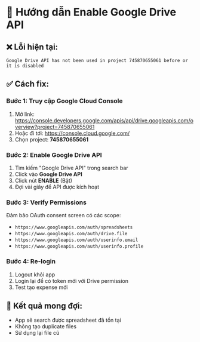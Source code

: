# 🔧 Hướng dẫn Enable Google Drive API

## ❌ Lỗi hiện tại:
```
Google Drive API has not been used in project 745870655061 before or it is disabled
```

## ✅ Cách fix:

### Bước 1: Truy cập Google Cloud Console
1. Mở link: https://console.developers.google.com/apis/api/drive.googleapis.com/overview?project=745870655061
2. Hoặc đi tới: https://console.cloud.google.com/
3. Chọn project: **745870655061**

### Bước 2: Enable Google Drive API
1. Tìm kiếm "Google Drive API" trong search bar
2. Click vào **Google Drive API**
3. Click nút **ENABLE** (Bật)
4. Đợi vài giây để API được kích hoạt

### Bước 3: Verify Permissions
Đảm bảo OAuth consent screen có các scope:
- `https://www.googleapis.com/auth/spreadsheets`
- `https://www.googleapis.com/auth/drive.file`
- `https://www.googleapis.com/auth/userinfo.email`
- `https://www.googleapis.com/auth/userinfo.profile`

### Bước 4: Re-login
1. Logout khỏi app
2. Login lại để có token mới với Drive permission
3. Test tạo expense mới

## 🎯 Kết quả mong đợi:
- App sẽ search được spreadsheet đã tồn tại
- Không tạo duplicate files
- Sử dụng lại file cũ
